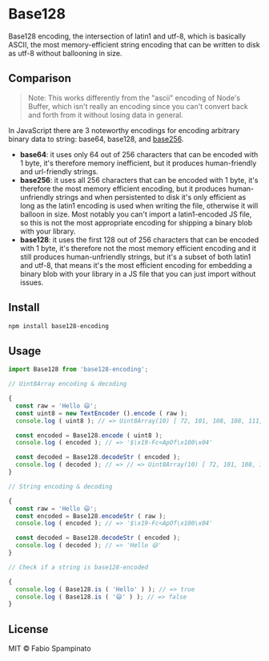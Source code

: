 # Base128

Base128 encoding, the intersection of latin1 and utf-8, which is basically ASCII, the most memory-efficient string encoding that can be written to disk as utf-8 without ballooning in size.

## Comparison

> Note: This works differently from the "ascii" encoding of Node's Buffer, which isn't really an encoding since you can't convert back and forth from it without losing data in general.

In JavaScript there are 3 noteworthy encodings for encoding arbitrary binary data to string: base64, base128, and [base256](https://github.com/fabiospampinato/base256-encoding).

- **base64**: it uses only 64 out of 256 characters that can be encoded with 1 byte, it's therefore memory inefficient, but it produces human-friendly and url-friendly strings.
- **base256**: it uses all 256 characters that can be encoded with 1 byte, it's therefore the most memory efficient encoding, but it produces human-unfriendly strings and when persistented to disk it's only efficient as long as the latin1 encoding is used when writing the file, otherwise it will balloon in size. Most notably you can't import a latin1-encoded JS file, so this is not the most appropriate encoding for shipping a binary blob with your library.
- **base128**: it uses the first 128 out of 256 characters that can be encoded with 1 byte, it's therefore not the most memory efficient encoding and it still produces human-unfriendly strings, but it's a subset of both latin1 and utf-8, that means it's the most efficient encoding for embedding a binary blob with your library in a JS file that you can just import without issues.

## Install

```sh
npm install base128-encoding
```

## Usage

```ts
import Base128 from 'base128-encoding';

// Uint8Array encoding & decoding

{
  const raw = 'Hello 😃';
  const uint8 = new TextEncoder ().encode ( raw );
  console.log ( uint8 ); // => Uint8Array(10) [ 72, 101, 108, 108, 111,  32, 240, 159, 152, 131 ]

  const encoded = Base128.encode ( uint8 );
  console.log ( encoded ); // => '$\x19-Fc<ApOf\x100\x04'

  const decoded = Base128.decodeStr ( encoded );
  console.log ( decoded ); // => // => Uint8Array(10) [ 72, 101, 108, 108, 111,  32, 240, 159, 152, 131 ]
}

// String encoding & decoding

{
  const raw = 'Hello 😃';
  const encoded = Base128.encodeStr ( raw );
  console.log ( encoded ); // => '$\x19-Fc<ApOf\x100\x04'

  const decoded = Base128.decodeStr ( encoded );
  console.log ( decoded ); // => 'Hello 😃'
}

// Check if a string is base128-encoded

{
  console.log ( Base128.is ( 'Hello' ) ); // => true
  console.log ( Base128.is ( '😃' ) ); // => false
}
```

## License

MIT © Fabio Spampinato
